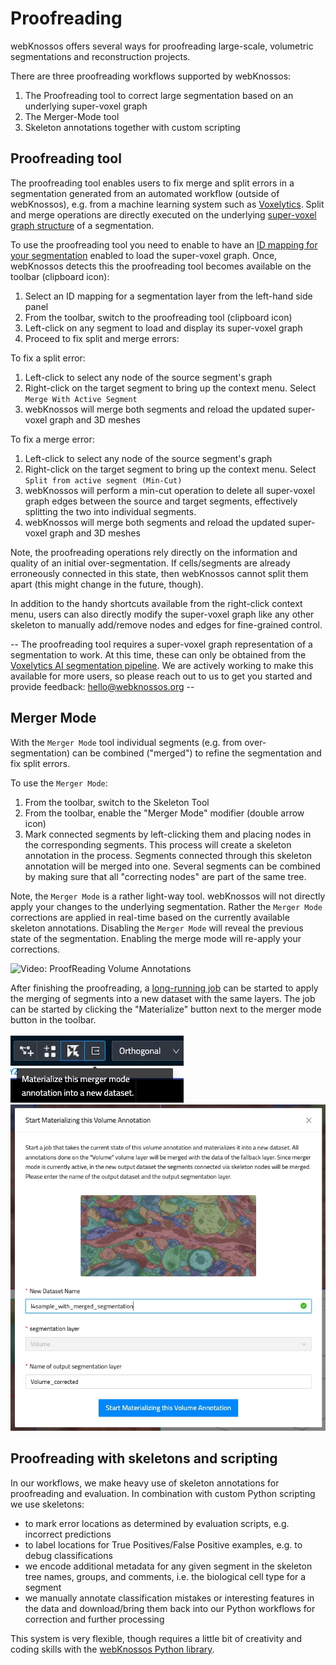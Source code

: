# Proofreading

webKnossos offers several ways for proofreading large-scale, volumetric segmentations and reconstruction projects.

There are three proofreading workflows supported by webKnossos:
1. The Proofreading tool to correct large segmentation based on an underlying super-voxel graph
2. The Merger-Mode tool
3. Skeleton annotations together with custom scripting

## Proofreading tool

The proofreading tool enables users to fix merge and split errors in a segmentation generated from an automated workflow (outside of webKnossos), e.g. from a machine learning system such as [Voxelytics](https://voxelytics.com). Split and merge operations are directly executed on the underlying [super-voxel graph structure](./terminology.md#agglomerates) of a segmentation.

To use the proofreading tool you need to enable to have an [ID mapping for your segmentation](./volume_annotation.md#mappings--on-demand-agglomeration) enabled to load the super-voxel graph. Once, webKnossos detects this the proofreading tool becomes available on the toolbar (clipboard icon):

1. Select an ID mapping for a segmentation layer from the left-hand side panel
2. From the toolbar, switch to the proofreading tool (clipboard icon)
3. Left-click on any segment to load and display its super-voxel graph
4. Proceed to fix split and merge errors:

To fix a split error:
1. Left-click to select any node of the source segment's graph
2. Right-click on the target segment to bring up the context menu. Select `Merge With Active Segment`
3. webKnossos will merge both segments and reload the updated super-voxel graph and 3D meshes

To fix a merge error:
1. Left-click to select any node of the source segment's graph
2. Right-click on the target segment to bring up the context menu. Select `Split from active segment (Min-Cut)`
3. webKnossos will perform a min-cut operation to delete all super-voxel graph edges between the source and target segments, effectively splitting the two into individual segments.
4. webKnossos will merge both segments and reload the updated super-voxel graph and 3D meshes

Note, the proofreading operations rely directly on the information and quality of an initial over-segmentation. If cells/segments are already erroneously connected in this state, then webKnossos cannot split them apart (this might change in the future, though).

In addition to the handy shortcuts available from the right-click context menu, users can also directly modify the super-voxel graph like any other skeleton to manually add/remove nodes and edges for fine-grained control.

-- The proofreading tool requires a super-voxel graph representation of a segmentation to work. At this time, these can only be obtained from the [Voxelytics AI segmentation pipeline](https://voxelytics.com). We are actively working to make this available for more users, so please reach out to us to get you started and provide feedback: [hello@webknossos.org](mailto:hello@webknossos.org) -- 

## Merger Mode

With the `Merger Mode` tool individual segments (e.g. from over-segmentation) can be combined ("merged") to refine the segmentation and fix split errors. 

To use the `Merger Mode`:
1. From the toolbar, switch to the Skeleton Tool
2. From the toolbar, enable the "Merger Mode" modifier (double arrow icon)
3. Mark connected segments by left-clicking them and placing nodes in the corresponding segments. This process will create a skeleton annotation in the process. Segments connected through this skeleton annotation will be merged into one. Several segments can be combined by making sure that all "correcting nodes" are part of the same tree.

Note, the `Merger Mode` is a rather light-way tool. webKnossos will not directly apply your changes to the underlying segmentation. Rather the `Merger Mode` corrections are applied in real-time based on the currently available skeleton annotations. Disabling the `Merger Mode` will reveal the previous state of the segmentation. Enabling the merge mode will re-apply your corrections.

![Video: ProofReading Volume Annotations](https://www.youtube.com/watch?v=Sq4AuWanK14)

After finishing the proofreading, a [long-running job](./jobs.md) can be started to apply the merging of segments into a new dataset with the same layers. The job can be started by clicking the "Materialize" button next to the merger mode button in the toolbar.

![Button to open the Merger mode long-running job modal](./images/start_merger_mode_job_modal_button.jpg)
![Modal to start the Merger mode long-running job](./images/start_merger_mode_job_modal.jpg)

## Proofreading with skeletons and scripting
In our workflows, we make heavy use of skeleton annotations for proofreading and evaluation. In combination with custom Python scripting we use skeletons:

- to mark error locations as determined by evaluation scripts, e.g. incorrect predictions 
- to label locations for True Positives/False Positive examples, e.g. to debug classifications
- we encode additional metadata for any given segment in the skeleton tree names, groups, and comments, i.e. the biological cell type for a segment
- we manually annotate classification mistakes or interesting features in the data and download/bring them back into our Python workflows for correction and further processing

This system is very flexible, though requires a little bit of creativity and coding skills with the [webKnossos Python library](./tooling#webknossos-python-library).
